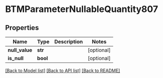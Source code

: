 # BTMParameterNullableQuantity807

## Properties
Name | Type | Description | Notes
------------ | ------------- | ------------- | -------------
**null_value** | **str** |  | [optional] 
**is_null** | **bool** |  | [optional] 

[[Back to Model list]](../README.md#documentation-for-models) [[Back to API list]](../README.md#documentation-for-api-endpoints) [[Back to README]](../README.md)



